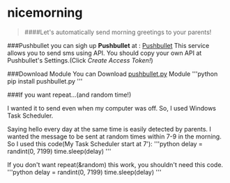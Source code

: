 # nicemorning

>####Let's automatically send morning greetings to your parents!

###Pushbullet
you can sigh up **Pushbullet** at : [Pushbullet](https://www.pushbullet.com/, "go to Pushbullet")
This service allows you to send sms using API.
You should copy your own API at Pushbullet's Settings.(Click *Create Access Token!*)

###Download Module
You can Download [pushbullet.py](https://pypi.org/project/pushbullet.py/0.9.1/, "See version") Module
'''python
pip install pushbullet.py
'''

###If you want repeat...(and random time!)

I wanted it to send even when my computer was off.
So, I used Windows Task Scheduler.

Saying hello every day at the same time is easily detected by parents.
I wanted the message to be sent at random times within 7-9 in the morning.
So I used this code(My Task Scheduler start at 7'):
'''python
delay = randint(0, 7199)
time.sleep(delay)
'''

If you don't want repeat(&random) this work, you shouldn't need this code.
'''python
delay = randint(0, 7199)
time.sleep(delay)
'''
